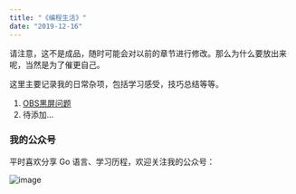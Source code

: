 ```yaml
---
title: "《编程生活》"
date: "2019-12-16"
---
```


请注意，这不是成品，随时可能会对以前的章节进行修改。那么为什么要放出来呢，当然是为了催更自己。

这里主要记录我的日常杂项，包括学习感受，技巧总结等等。

1. [OBS黑屏问题](/posts/chore/OBS)
2. 待添加...

### 我的公众号

平时喜欢分享 Go 语言、学习历程，欢迎关注我的公众号：

![image](https://blogimagee.oss-cn-beijing.aliyuncs.com/images/qrcode_for_gh_8b9d3fa3063c_344.jpg)

